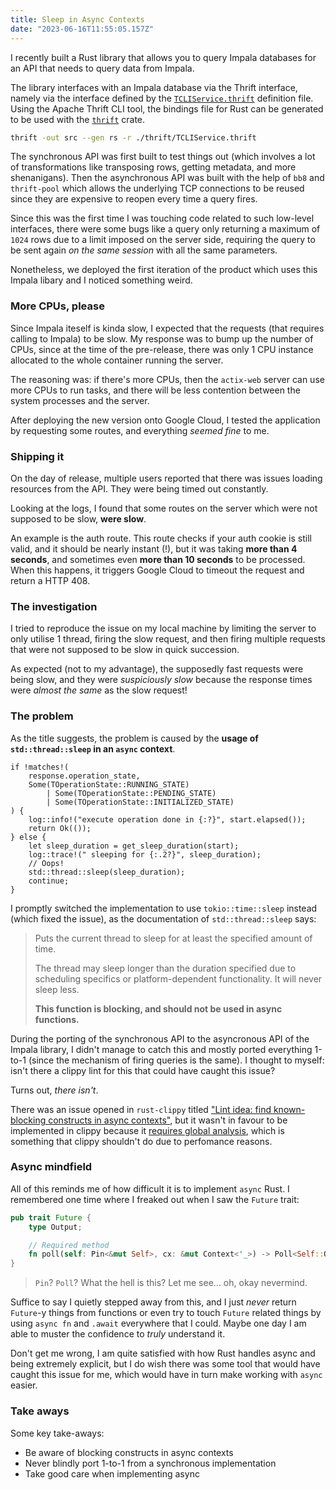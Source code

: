 ```yaml
---
title: Sleep in Async Contexts
date: "2023-06-16T11:55:05.157Z"
---
```


I recently built a Rust library that allows you to query Impala databases for an API that needs to query data from Impala.

The library interfaces with an Impala database via the Thrift interface, namely via the interface defined by the [`TCLIService.thrift`](https://github.com/apache/hive/blob/master/service-rpc/if/TCLIService.thrift) definition file. Using the Apache Thrift CLI tool, the bindings file for Rust can be generated to be used with the [`thrift`](https://crates.io/crates/thrift) crate.

```sh
thrift -out src --gen rs -r ./thrift/TCLIService.thrift
```

The synchronous API was first built to test things out (which involves a lot of transformations like transposing rows, getting metadata, and more shenanigans). Then the asynchronous API was built with the help of `bb8` and `thrift-pool` which allows the underlying TCP connections to be reused since they are expensive to reopen every time a query fires.

Since this was the first time I was touching code related to such low-level interfaces, there were some bugs like a query only returning a maximum of `1024` rows due to a limit imposed on the server side, requiring the query to be sent again _on the same session_ with all the same parameters.

Nonetheless, we deployed the first iteration of the product which uses this Impala libary and I noticed something weird.

### More CPUs, please

Since Impala iteself is kinda slow, I expected that the requests (that requires calling to Impala) to be slow. My response was to bump up the number of CPUs, since at the time of the pre-release, there was only 1 CPU instance allocated to the whole container running the server.

The reasoning was: if there's more CPUs, then the `actix-web` server can use more CPUs to run tasks, and there will be less contention between the system processes and the server.

After deploying the new version onto Google Cloud, I tested the application by requesting some routes, and everything _seemed fine_ to me.

### Shipping it

On the day of release, multiple users reported that there was issues loading resources from the API. They were being timed out constantly.

Looking at the logs, I found that some routes on the server which were not supposed to be slow, **were slow**.

An example is the auth route. This route checks if your auth cookie is still valid, and it should be nearly instant (!), but it was taking **more than 4 seconds**, and sometimes even **more than 10 seconds** to be processed. When this happens, it triggers Google Cloud to timeout the request and return a HTTP 408.

### The investigation

I tried to reproduce the issue on my local machine by limiting the server to only utilise 1 thread, firing the slow request, and then firing multiple requests that were not supposed to be slow in quick succession.

As expected (not to my advantage), the supposedly fast requests were being slow, and they were _suspiciously slow_ because the response times were _almost the same_ as the slow request!

### The problem

As the title suggests, the problem is caused by the **usage of `std::thread::sleep` in an `async` context**.

```rust{12-13}
if !matches!(
    response.operation_state,
    Some(TOperationState::RUNNING_STATE)
        | Some(TOperationState::PENDING_STATE)
        | Some(TOperationState::INITIALIZED_STATE)
) {
    log::info!("execute operation done in {:?}", start.elapsed());
    return Ok(());
} else {
    let sleep_duration = get_sleep_duration(start);
    log::trace!(" sleeping for {:.2?}", sleep_duration);
    // Oops!
    std::thread::sleep(sleep_duration);
    continue;
}
```

I promptly switched the implementation to use `tokio::time::sleep` instead (which fixed the issue), as the documentation of `std::thread::sleep` says:

> Puts the current thread to sleep for at least the specified amount of time.
>
> The thread may sleep longer than the duration specified due to scheduling specifics or
> platform-dependent functionality. It will never sleep less.
>
> **This function is blocking, and should not be used in async functions.**

During the porting of the synchronous API to the asyncronous API of the Impala library, I didn't manage to catch this and mostly ported everything 1-to-1 (since the mechanism of firing queries is the same). I thought to myself: isn't there a clippy lint for this that could have caught this issue?

Turns out, _there isn't_.

There was an issue opened in `rust-clippy` titled ["Lint idea: find known-blocking constructs in async contexts"](https://github.com/rust-lang/rust-clippy/issues/4377), but it wasn't in favour to be implemented in clippy because it [requires global analysis](https://github.com/rust-lang/rust-clippy/pull/9857#issuecomment-1316377961), which is something that clippy shouldn't do due to perfomance reasons.

### Async mindfield

All of this reminds me of how difficult it is to implement `async` Rust. I remembered one time where I freaked out when I saw the `Future` trait:

```rust
pub trait Future {
    type Output;

    // Required method
    fn poll(self: Pin<&mut Self>, cx: &mut Context<'_>) -> Poll<Self::Output>;
}
```

> `Pin`? `Poll`? What the hell is this? Let me see... oh, okay nevermind.

Suffice to say I quietly stepped away from this, and I just _never_ return `Future`-y things from functions or even try to touch `Future` related things by using `async fn` and `.await` everywhere that I could. Maybe one day I am able to muster the confidence to _truly_ understand it.

Don't get me wrong, I am quite satisfied with how Rust handles async and being extremely explicit, but I do wish there was some tool that would have caught this issue for me, which would have in turn make working with `async` easier.

### Take aways

Some key take-aways:

- Be aware of blocking constructs in async contexts
- Never blindly port 1-to-1 from a synchronous implementation
- Take good care when implementing async
